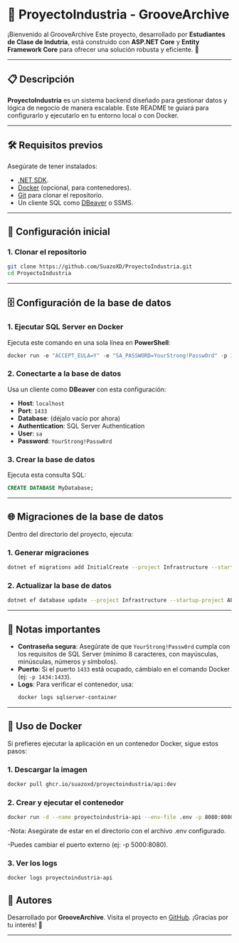 

# 🌟 ProyectoIndustria - GrooveArchive

¡Bienvenido al GrooveArchive Este proyecto, desarrollado por **Estudiantes de Clase de Indutria**, está construido con **ASP.NET Core** y **Entity Framework Core** para ofrecer una solución robusta y eficiente. 🚀

---

## 📋 Descripción

**ProyectoIndustria** es un sistema backend diseñado para gestionar datos y lógica de negocio de manera escalable. Este README te guiará para configurarlo y ejecutarlo en tu entorno local o con Docker.

---

## 🛠️ Requisitos previos

Asegúrate de tener instalados:
- [.NET SDK](https://dotnet.microsoft.com/download).
- [Docker](https://www.docker.com/get-started) (opcional, para contenedores).
- [Git](https://git-scm.com/) para clonar el repositorio.
- Un cliente SQL como [DBeaver](https://dbeaver.io/) o SSMS.

---

## 🚀 Configuración inicial

### 1. Clonar el repositorio
```bash
git clone https://github.com/SuazoXD/ProyectoIndustria.git
cd ProyectoIndustria
```

---

## 🗄️ Configuración de la base de datos

### 1. Ejecutar SQL Server en Docker
Ejecuta este comando en una sola línea en **PowerShell**:
```powershell
docker run -e "ACCEPT_EULA=Y" -e "SA_PASSWORD=YourStrong!Passw0rd" -p 1433:1433 --name sqlserver-container -d mcr.microsoft.com/mssql/server:2022-latest
```

### 2. Conectarte a la base de datos
Usa un cliente como **DBeaver** con esta configuración:
- **Host**: `localhost`
- **Port**: `1433`
- **Database**: (déjalo vacío por ahora)
- **Authentication**: SQL Server Authentication
- **User**: `sa`
- **Password**: `YourStrong!Passw0rd`

### 3. Crear la base de datos
Ejecuta esta consulta SQL:
```sql
CREATE DATABASE MyDatabase;
```

---

## 🌐 Migraciones de la base de datos

Dentro del directorio del proyecto, ejecuta:

### 1. Generar migraciones
```bash
dotnet ef migrations add InitialCreate --project Infrastructure --startup-project API
```

### 2. Actualizar la base de datos
```bash
dotnet ef database update --project Infrastructure --startup-project API
```

---

## 📌 Notas importantes

- **Contraseña segura**: Asegúrate de que `YourStrong!Passw0rd` cumpla con los requisitos de SQL Server (mínimo 8 caracteres, con mayúsculas, minúsculas, números y símbolos).
- **Puerto**: Si el puerto `1433` está ocupado, cámbialo en el comando Docker (ej: `-p 1434:1433`).
- **Logs**: Para verificar el contenedor, usa:
  ```bash
  docker logs sqlserver-container
  ```
---

## 🐳 Uso de Docker

Si prefieres ejecutar la aplicación en un contenedor Docker, sigue estos pasos:

### 1. Descargar la imagen
```bash
docker pull ghcr.io/suazoxd/proyectoindustria/api:dev
```

### 2. Crear y ejecutar el contenedor
```bash
docker run -d --name proyectoindustria-api --env-file .env -p 8080:8080 ghcr.io/suazoxd/proyectoindustria/api:dev
```
-Nota: Asegúrate de estar en el directorio con el archivo .env configurado.

-Puedes cambiar el puerto externo (ej: -p 5000:8080).

### 3. Ver los logs
```bash
docker logs proyectoindustria-api
```

## 👤 Autores

Desarrollado por **GrooveArchive**. Visita el proyecto en [GitHub](https://github.com/SuazoXD/ProyectoIndustria). ¡Gracias por tu interés! 🙌

---

